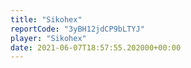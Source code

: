 ```yaml
---
title: "Sikohex"
reportCode: "3yBH12jdCP9bLTYJ"
player: "Sikohex"
date: 2021-06-07T18:57:55.202000+00:00
---
```

